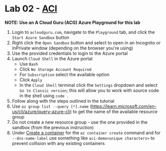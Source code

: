 # Lab 02 - [ACI](https://learn.microsoft.com/en-us/azure/container-instances/container-instances-quickstart)

**NOTE: Use an A Cloud Guru (ACG) Azure Playground for this lab**

1. Login to `acloudguru.com`, navigate to the `Playground` tab, and click the `Start Azure Sandbox` button
1. Right click the `Open Sandbox` button and select to open in an Incognito or InPrivate window (depending on the browser you're using)
1. Use the provided credentials to login to the Azure portal
1. Launch `Cloud Shell` in the Azure portal
    - Use `Bash`
    - Click `No Storage Account Required`
    - For `Subscription` select the available option
    - Click `Apply`
    - In the `Cloud Shell` terminal click the `Settings` dropdown and select `Go to Classic version`; this will allow you to work with source code in the shell using `code .`
1. Follow along with the steps outlined in the tutorial
1. Use `az group list --query [*].name` (https://learn.microsoft.com/en-us/cli/azure/query-azure-cli) to get the name of the available resource group
1. Do not create a new resource group - use the one provided in the sandbox (from the previous instruction)
1. Under [Create a container](https://learn.microsoft.com/en-us/azure/container-instances/container-instances-quickstart#create-a-container) for the `az container create` command and for `--dns-name-label` use something like `aci-demo<unique characters>` to prevent collision with any existing containers
